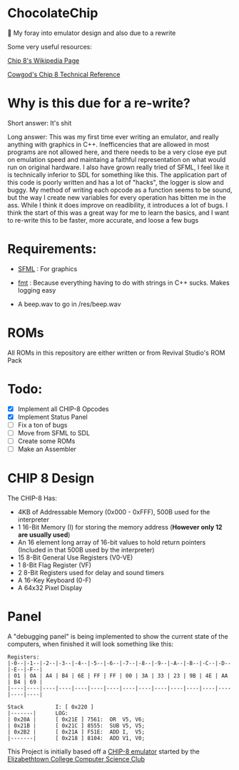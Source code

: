 # ChocolateChip
🍪 My foray into emulator design and also due to a rewrite

Some very useful resources:

[Chip 8's Wikipedia Page](https://en.wikipedia.org/wiki/CHIP-8)

[Cowgod's Chip 8 Technical Reference](http://devernay.free.fr/hacks/chip8/C8TECH10.HTM)

# Why is this due for a re-write?
Short answer: It's shit

Long answer: This was my first time ever writing an emulator, and really anything with graphics in C++. Inefficencies that are allowed in most programs are not allowed here, and there needs to be a very close eye put on emulation speed and maintaing a faithful representation on what would run on original hardware. I also have grown really tried of SFML, I feel like it is technically inferior to SDL for something like this. The application part of this code is poorly written and has a lot of "hacks", the logger is slow and buggy. My method of writing each opcode as a function seems to be sound, but the way I create new variables for every operation has bitten me in the ass. While I think it does improve on readibility, it introduces a lot of bugs. I think the start of this was a great way for me to learn the basics, and I want to re-write this to be faster, more accurate, and loose a few bugs

# Requirements:
* [SFML](https://www.sfml-dev.org) : For graphics
* [fmt](https://github.com/fmtlib/fmt) : Because everything having to do with strings in C++ sucks. Makes logging easy

* A beep.wav to go in /res/beep.wav

# ROMs

All ROMs in this repository are either written or from Revival Studio's ROM Pack 

# Todo:
- [x] Implement all CHIP-8 Opcodes
- [x] Implement Status Panel
- [ ] Fix a ton of bugs
- [ ] Move from SFML to SDL
- [ ] Create some ROMs
- [ ] Make an Assembler

# CHIP 8 Design
The CHIP-8 Has:
* 4KB of Addressable Memory (0x000 - 0xFFF), 500B used for the interpreter
* 1 16-Bit Memory (I) for storing the memory address (**However only 12 are usually used**)
* An 16 element long array of 16-bit values to hold return pointers (Included in that 500B used by the interpreter)
* 15 8-Bit General Use Registers (V0-VE)
* 1 8-Bit Flag Register (VF)
* 2 8-Bit Registers used for delay and sound timers
* A 16-Key Keyboard (0-F)
* A 64x32 Pixel Display


# Panel
A "debugging panel" is being implemented to show the current state of the computers, when finished it will look something like this:

```
Registers:
|-0--|-1--|-2--|-3--|-4--|-5--|-6--|-7--|-8--|-9--|-A--|-B--|-C--|-D--|-E--|-F--|
| 01 | 0A | A4 | B4 | 6E | FF | FF | 00 | 3A | 33 | 23 | 9B | 4E | AA | B4 | 69 |
|----|----|----|----|----|----|----|----|----|----|----|----|----|----|----|----|

Stack          I: [ 0x220 ]
|-------|      LOG:
| 0x20A |      [ 0x21E ] 7561:  OR  V5, V6;
| 0x21B |      [ 0x21C ] 8555:  SUB V5, V5;
| 0x2B2 |      [ 0x21A ] F51E:  ADD I,  V5;
|-------|      [ 0x218 ] 8104:  ADD V1, V0;
```



This Project is initially based off a [CHIP-8 emulator](https://github.com/Elizabethtown-College-CS-Club/chip8-emulator) started by the [Elizabethtown College Computer Science Club](https://github.com/Elizabethtown-College-CS-Club)
